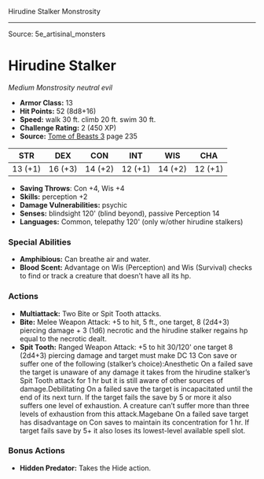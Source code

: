 <MonsterName/>Hirudine Stalker</MonsterName>
<CreatureType/>Monstrosity</CreatureType>



---

Source: 5e_artisinal_monsters

# Hirudine Stalker

*Medium* *Monstrosity* *neutral evil*

- **Armor Class:** 13
- **Hit Points:** 52 (8d8+16)
- **Speed:** walk 30 ft. climb 20 ft. swim 30 ft.
- **Challenge Rating:** 2 (450 XP)
- **Source:** [Tome of Beasts 3](https://koboldpress.com/kpstore/product/tome-of-beasts-3-for-5th-edition/) page 235

| STR | DEX | CON | INT | WIS | CHA |
| --- | --- | --- | --- | --- | --- |
| 13 (+1) | 16 (+3) | 14 (+2) | 12 (+1) | 14 (+2) | 12 (+1) |

- **Saving Throws**: Con +4, Wis +4
- **Skills:** perception +2
- **Damage Vulnerabilities:** psychic
- **Senses:** blindsight 120' (blind beyond), passive Perception 14
- **Languages:** Common, telepathy 120' (only w/other hirudine stalkers)

### Special Abilities

- **Amphibious:** Can breathe air and water.
- **Blood Scent:** Advantage on Wis (Perception) and Wis (Survival) checks to find or track a creature that doesn’t have all its hp.

### Actions

- **Multiattack:** Two Bite or Spit Tooth attacks.
- **Bite:** Melee Weapon Attack: +5 to hit, 5 ft., one target, 8 (2d4+3) piercing damage + 3 (1d6) necrotic and the hirudine stalker regains hp equal to the necrotic dealt.
- **Spit Tooth:** Ranged Weapon Attack: +5 to hit 30/120' one target 8 (2d4+3) piercing damage and target must make DC 13 Con save or suffer one of the following (stalker’s choice):Anesthetic On a failed save the target is unaware of any damage it takes from the hirudine stalker’s Spit Tooth attack for 1 hr but it is still aware of other sources of damage.Debilitating On a failed save the target is incapacitated until the end of its next turn. If the target fails the save by 5 or more it also suffers one level of exhaustion. A creature can’t suffer more than three levels of exhaustion from this attack.Magebane On a failed save target has disadvantage on Con saves to maintain its concentration for 1 hr. If target fails save by 5+ it also loses its lowest-level available spell slot.

### Bonus Actions

- **Hidden Predator:** Takes the Hide action.




